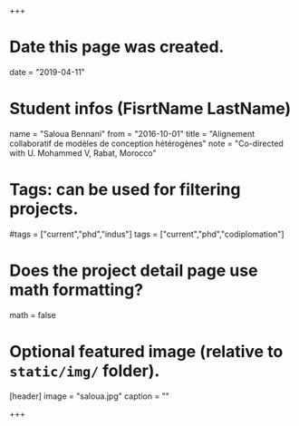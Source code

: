 +++
# Date this page was created.
date = "2019-04-11"

# Student infos (FisrtName LastName)
name = "Saloua Bennani"
from = "2016-10-01"
title = "Alignement collaboratif de modèles de conception hétérogènes"
note = "Co-directed with U. Mohammed V, Rabat, Morocco"

# Tags: can be used for filtering projects.
#tags = ["current","phd","indus"]
tags = ["current","phd","codiplomation"]

# Does the project detail page use math formatting?
math = false

# Optional featured image (relative to `static/img/` folder).
[header]
image = "saloua.jpg"
caption = ""

+++
